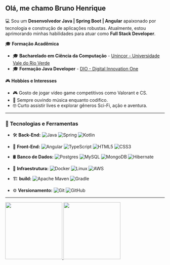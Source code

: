 ## Olá, me chamo Bruno Henrique

💻 Sou um **Desenvolvedor Java | Spring Boot | Angular** apaixonado por tecnologia e construção de aplicações robustas. Atualmente, estou aprimorando minhas habilidades para atuar como **Full Stack Developer**. 

🎓 **Formação Acadêmica**  
- 🎓 **Bacharelado em Ciência da Computação** - [Unincor - Universidade Vale do Rio Verde](https://www.unincor.br/)  
- 🎓 **Formação Java Developer** - [DIO - Digital Innovation One](https://www.dio.me/certificate/GD7RMMJC/share)  

🎮 **Hobbies e Interesses**  
- 🎮 Gosto de jogar vídeo game competitivos como Valorant e CS.  
- 🎵 Sempre ouvindo música enquanto codifico.  
- 🤓 Curto assistir lives e explorar gêneros Sci-Fi, ação e aventura.  

---

### 🚀 **Tecnologias e Ferramentas**
- 🛠️  **Back-End:**
  ![Java](https://img.shields.io/badge/java-%23ED8B00.svg?style=for-the-badge&logo=openjdk&logoColor=white)
  ![Spring](https://img.shields.io/badge/spring-%236DB33F.svg?style=for-the-badge&logo=spring&logoColor=white)
  ![Kotlin](https://img.shields.io/badge/kotlin-%237F52FF.svg?style=for-the-badge&logo=kotlin&logoColor=white)
  
- 🎨 **Front-End:**
  ![Angular](https://img.shields.io/badge/angular-%23DD0031.svg?style=for-the-badge&logo=angular&logoColor=white)
  ![TypeScript](https://img.shields.io/badge/typescript-%23007ACC.svg?style=for-the-badge&logo=typescript&logoColor=white)
  ![HTML5](https://img.shields.io/badge/html5-%23E34F26.svg?style=for-the-badge&logo=html5&logoColor=white)
  ![CSS3](https://img.shields.io/badge/css3-%231572B6.svg?style=for-the-badge&logo=css3&logoColor=white)  

- 🛢️ **Banco de Dados:**
  ![Postgres](https://img.shields.io/badge/postgres-%23316192.svg?style=for-the-badge&logo=postgresql&logoColor=white)
  ![MySQL](https://img.shields.io/badge/mysql-4479A1.svg?style=for-the-badge&logo=mysql&logoColor=white)
  ![MongoDB](https://img.shields.io/badge/MongoDB-%234ea94b.svg?style=for-the-badge&logo=mongodb&logoColor=white)
  ![Hibernate](https://img.shields.io/badge/Hibernate-59666C?style=for-the-badge&logo=Hibernate&logoColor=white)

- 🐳 **Infraestrutura:**
  ![Docker](https://img.shields.io/badge/docker-%230db7ed.svg?style=for-the-badge&logo=docker&logoColor=white)
  ![Linux](https://img.shields.io/badge/Linux-FCC624?style=for-the-badge&logo=linux&logoColor=black)
  ![AWS](https://img.shields.io/badge/AWS-%23FF9900.svg?style=for-the-badge&logo=amazon-aws&logoColor=white)

- 🏗️ **build:**
  ![Apache Maven](https://img.shields.io/badge/Apache%20Maven-C71A36?style=for-the-badge&logo=Apache%20Maven&logoColor=white)
  ![Gradle](https://img.shields.io/badge/Gradle-02303A.svg?style=for-the-badge&logo=Gradle&logoColor=white)

- ⚙️ **Versionamento:**
  ![Git](https://img.shields.io/badge/git-%23F05033.svg?style=for-the-badge&logo=git&logoColor=white)
  ![GitHub](https://img.shields.io/badge/github-%23121011.svg?style=for-the-badge&logo=github&logoColor=white)
  
---

<div>
<a href="https://github.com/lbguilherme">
<img height="180em" src="https://github-readme-stats.vercel.app/api/top-langs/?username=BrunoHenriqueOliveira&layout=compact&langs_count=7&theme=dark"/>
<img height="180em" src="https://github-readme-stats.vercel.app/api?username=BrunoHenriqueOliveira&show_icons=true&theme=dark&include_all_commits=true&count_private=true"/>
</div>  
